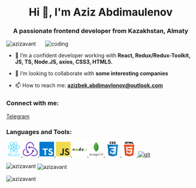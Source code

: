 
<h1 align="center">Hi 👋, I'm Aziz Abdimaulenov</h1>
<h3 align="center">A passionate frontend developer from Kazakhstan, Almaty</h3>

<img src="https://coindsyz.com/wp-content/uploads/2022/03/1584023795.gif" alt="coding" align="right" width="400">

<p align="left"> <img src="https://komarev.com/ghpvc/?username=azizavant&label=Profile%20views&color=0e75b6&style=flat" alt="azizavant" /> </p>

- 🌱 I’m a confident developer working with **React, Redux/Redux-Toolkit, JS, TS, Node.JS, axios, CSS3, HTML5.**

- 👯 I’m looking to collaborate with **some interesting companies**

- 📫 How to reach me: **azizbek.abdimavlonov@outlook.com**

<h3 align="left">Connect with me:</h3>
<p align="left"> <a href="https://desktop.telegram.org" target="_blank">Telegram</a
</p>

<h3 align="left">Languages and Tools:</h3>
<p align="left">
<a href="https://reactjs.org/" target="_blank" rel="noreferrer"> <img src="https://raw.githubusercontent.com/devicons/devicon/master/icons/react/react-original-wordmark.svg" alt="react" width="40" height="40"/> </a> <a href="https://redux.js.org" target="_blank" rel="noreferrer"> <img src="https://raw.githubusercontent.com/devicons/devicon/master/icons/redux/redux-original.svg" alt="redux" width="40" height="40"/> </a> <a href="https://www.typescriptlang.org/" target="_blank" rel="noreferrer"> <img src="https://raw.githubusercontent.com/devicons/devicon/master/icons/typescript/typescript-original.svg" alt="typescript" width="40" height="40"/> </a>
<a href="https://developer.mozilla.org/en-US/docs/Web/JavaScript" target="_blank" rel="noreferrer"> <img src="https://raw.githubusercontent.com/devicons/devicon/master/icons/javascript/javascript-original.svg" alt="javascript" width="40" height="40"/> </a> <a href="https://nodejs.org" target="_blank" rel="noreferrer"> <img src="https://raw.githubusercontent.com/devicons/devicon/master/icons/nodejs/nodejs-original-wordmark.svg" alt="nodejs" width="40" height="40"/> </a> <a href="https://www.mongodb.com/" target="_blank" rel="noreferrer"> <img src="https://raw.githubusercontent.com/devicons/devicon/master/icons/mongodb/mongodb-original-wordmark.svg" alt="mongodb" width="40" height="40"/> </a><a href="https://www.w3schools.com/css/" target="_blank" rel="noreferrer"> <img  src="https://raw.githubusercontent.com/devicons/devicon/master/icons/css3/css3-original-wordmark.svg" alt="css3" width="40" height="40"/> </a> <a href="https://www.w3.org/html/" target="_blank" rel="noreferrer"> <img src="https://raw.githubusercontent.com/devicons/devicon/master/icons/html5/html5-original-wordmark.svg" alt="html5" width="40" height="40"/> </a>  <a href="https://git-scm.com/" target="_blank" rel="noreferrer"> <img src="https://www.vectorlogo.zone/logos/git-scm/git-scm-icon.svg" alt="git" width="40" height="40"/> </a> </p>

<p><img align="left" src="https://github-readme-stats.vercel.app/api/top-langs?username=azizavant&show_icons=true&locale=en&layout=compact" alt="azizavant" /></p>

<p>&nbsp;<img align="center" src="https://github-readme-stats.vercel.app/api?username=azizavant&show_icons=true&locale=en" alt="azizavant" /></p>

<p><img align="center" src="https://github-readme-streak-stats.herokuapp.com/?user=azizavant&" alt="azizavant" /></p>
